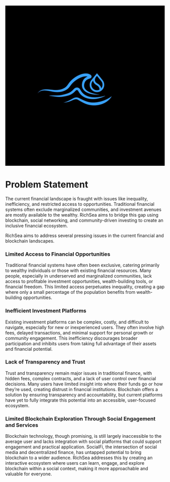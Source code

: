 ![RichSea Logo](https://github.com/RichSea-SocialFi/Whitepaper/raw/main/richpaper.png)

# Problem Statement
The current financial landscape is fraught with issues like inequality, inefficiency,  and restricted access to opportunities. Traditional financial systems often exclude marginalized communities,  and investment avenues are mostly available to the wealthy. RichSea aims to bridge this gap using blockchain, social networking, and community-driven investing to create an inclusive financial ecosystem.

RichSea aims to address several pressing issues in the current financial and blockchain landscapes.

### Limited Access to Financial Opportunities
Traditional financial systems have often been exclusive, catering primarily to wealthy individuals or those with existing financial resources. Many people, especially in underserved and marginalized communities, lack access to profitable investment opportunities, wealth-building tools, or financial freedom. This limited access perpetuates inequality, creating a gap where only a small percentage of the population benefits from wealth-building opportunities.

### Inefficient Investment Platforms
Existing investment platforms can be complex, costly, and difficult to navigate, especially for new or inexperienced users. They often involve high fees, delayed transactions, and minimal support for personal growth or community engagement. This inefficiency discourages broader participation and inhibits users from taking full advantage of their assets and financial potential.

### Lack of Transparency and Trust
Trust and transparency remain major issues in traditional finance, with hidden fees, complex contracts, and a lack of user control over financial decisions. Many users have limited insight into where their funds go or how they’re used, creating distrust in financial institutions. Blockchain offers a solution by ensuring transparency and accountability, but current platforms have yet to fully integrate this potential into an accessible, user-focused ecosystem.

### Limited Blockchain Exploration Through Social Engagement and Services
Blockchain technology, though promising, is still largely inaccessible to the average user and lacks integration with social platforms that could support engagement and practical application. SocialFi, the intersection of social media and decentralized finance, has untapped potential to bring blockchain to a wider audience. RichSea addresses this by creating an interactive ecosystem where users can learn, engage, and explore blockchain within a social context, making it more approachable and valuable for everyone.
